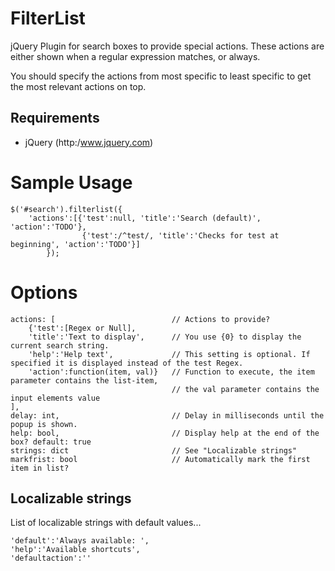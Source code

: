 # FilterList
jQuery Plugin for search boxes to provide special actions. These actions are either shown when a regular expression matches, or always. 

You should specify the actions from most specific to least specific to get the most relevant actions on top.

## Requirements
* jQuery (http:/www.jquery.com)

# Sample Usage
	$('#search').filterlist({
		'actions':[{'test':null, 'title':'Search (default)', 'action':'TODO'},
					{'test':/^test/, 'title':'Checks for test at beginning', 'action':'TODO'}]
			});
			
# Options
	actions: [							// Actions to provide?
		{'test':[Regex or Null], 	
		'title':'Text to display',		// You use {0} to display the current search string.
		'help':'Help text',				// This setting is optional. If specified it is displayed instead of the test Regex. 
		'action':function(item, val)}	// Function to execute, the item parameter contains the list-item, 
										// the val parameter contains the input elements value
	], 
	delay: int, 						// Delay in milliseconds until the popup is shown.
	help: bool,							// Display help at the end of the box? default: true 
	strings: dict						// See "Localizable strings"
	markfrist: bool						// Automatically mark the first item in list?

## Localizable strings
List of localizable strings with default values...

	'default':'Always available: ', 
	'help':'Available shortcuts',
	'defaultaction':''

